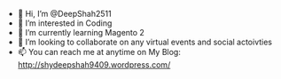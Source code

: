 - 👋 Hi, I’m @DeepShah2511
- 👀 I’m interested in Coding
- 🌱 I’m currently learning Magento 2
- 💞️ I’m looking to collaborate on any virtual events and social actoivties
- 📫 You can reach me at anytime on My Blog: http://shydeepshah9409.wordpress.com/

<!---
DeepShah2511/DeepShah2511 is a ✨ special ✨ repository because its `README.md` (this file) appears on your GitHub profile.
You can click the Preview link to take a look at your changes.
--->
